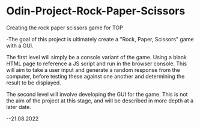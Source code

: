 # Odin-Project-Rock-Paper-Scissors
Creating the rock paper scissors game for TOP

-The goal of this project is ultimately create a "Rock, Paper, Scissors" game
with a GUI. 

The first level will simply be a console variant of the game. Using a blank 
HTML page to reference a JS script and run in the browser console. 
This will aim to take a user input and generate a random response from the computer,
before testing these against one another and determining the result to be displayed. 

The second level will involve developing the GUI for the game.
This is not the aim of the project at this stage, and will be described in more depth
at a later date. 

--21.08.2022